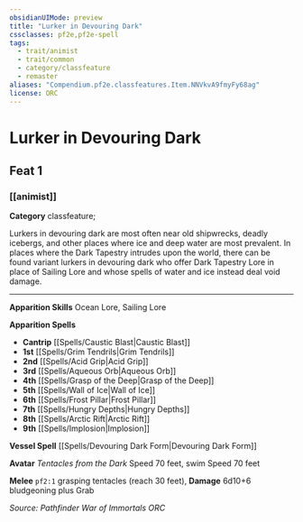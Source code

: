 ```yaml
---
obsidianUIMode: preview
title: "Lurker in Devouring Dark"
cssclasses: pf2e,pf2e-spell
tags:
  - trait/animist
  - trait/common
  - category/classfeature
  - remaster
aliases: "Compendium.pf2e.classfeatures.Item.NNVkvA9fmyFy68ag"
license: ORC
---
```

# Lurker in Devouring Dark
## Feat 1
### [[animist]]

**Category** classfeature; 




Lurkers in devouring dark are most often near old shipwrecks, deadly icebergs, and other places where ice and deep water are most prevalent. In places where the Dark Tapestry intrudes upon the world, there can be found variant lurkers in devouring dark who offer Dark Tapestry Lore in place of Sailing Lore and whose spells of water and ice instead deal void damage.

* * *

**Apparition Skills** Ocean Lore, Sailing Lore

**Apparition Spells**

*   **Cantrip** [[Spells/Caustic Blast|Caustic Blast]]
*   **1st** [[Spells/Grim Tendrils|Grim Tendrils]]
*   **2nd** [[Spells/Acid Grip|Acid Grip]]
*   **3rd** [[Spells/Aqueous Orb|Aqueous Orb]]
*   **4th** [[Spells/Grasp of the Deep|Grasp of the Deep]]
*   **5th** [[Spells/Wall of Ice|Wall of Ice]]
*   **6th** [[Spells/Frost Pillar|Frost Pillar]]
*   **7th** [[Spells/Hungry Depths|Hungry Depths]]
*   **8th** [[Spells/Arctic Rift|Arctic Rift]]
*   **9th** [[Spells/Implosion|Implosion]]

**Vessel Spell** [[Spells/Devouring Dark Form|Devouring Dark Form]]

**Avatar** _Tentacles from the Dark_ Speed 70 feet, swim Speed 70 feet

**Melee** `pf2:1` grasping tentacles (reach 30 feet), **Damage** 6d10+6 bludgeoning plus Grab

*Source: Pathfinder War of Immortals*
*ORC*